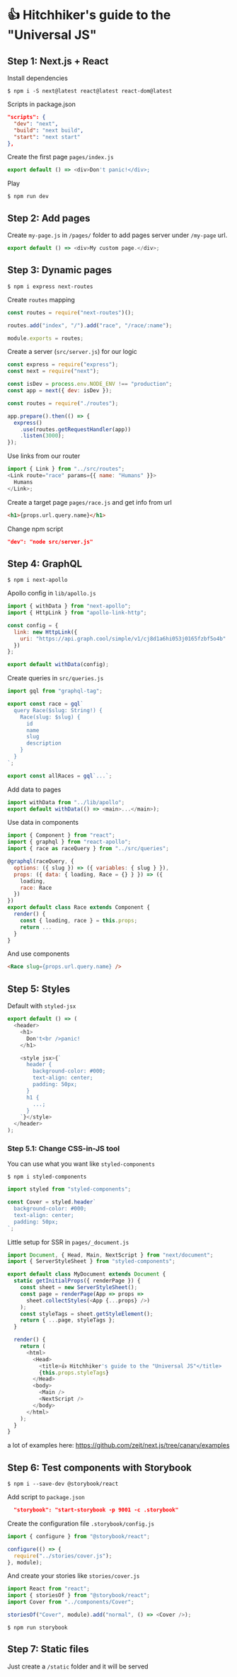 # 👍 Hitchhiker's guide to the "Universal JS"

## Step 1: Next.js + React

Install dependencies

```shell
$ npm i -S next@latest react@latest react-dom@latest
```

Scripts in package.json

```json
"scripts": {
  "dev": "next",
  "build": "next build",
  "start": "next start"
},
```

Create the first page `pages/index.js`

```js
export default () => <div>Don't panic!</div>;
```

Play

```shell
$ npm run dev
```

## Step 2: Add pages

Create `my-page.js` in `/pages/` folder to add pages server under `/my-page`
url.

```js
export default () => <div>My custom page.</div>;
```

## Step 3: Dynamic pages

```shell
$ npm i express next-routes
```

Create `routes` mapping

```js
const routes = require("next-routes")();

routes.add("index", "/").add("race", "/race/:name");

module.exports = routes;
```

Create a server (`src/server.js`) for our logic

```js
const express = require("express");
const next = require("next");

const isDev = process.env.NODE_ENV !== "production";
const app = next({ dev: isDev });

const routes = require("./routes");

app.prepare().then(() => {
  express()
    .use(routes.getRequestHandler(app))
    .listen(3000);
});
```

Use links from our router

```js
import { Link } from "../src/routes";
<Link route="race" params={{ name: "Humans" }}>
  Humans
</Link>;
```

Create a target page `pages/race.js` and get info from url

```html
<h1>{props.url.query.name}</h1>
```

Change npm script

```json
"dev": "node src/server.js"
```

## Step 4: GraphQL

```shell
$ npm i next-apollo
```

Apollo config in `lib/apollo.js`

```js
import { withData } from "next-apollo";
import { HttpLink } from "apollo-link-http";

const config = {
  link: new HttpLink({
    uri: "https://api.graph.cool/simple/v1/cj8d1a6hi053j0165fzbf5o4b"
  })
};

export default withData(config);
```

Create queries in `src/queries.js`

```js
import gql from "graphql-tag";

export const race = gql`
  query Race($slug: String!) {
    Race(slug: $slug) {
      id
      name
      slug
      description
    }
  }
`;

export const allRaces = gql`...`;
```

Add data to pages

```js
import withData from "../lib/apollo";
export default withData(() => <main>...</main>);
```

Use data in components

```js
import { Component } from "react";
import { graphql } from "react-apollo";
import { race as raceQuery } from "../src/queries";

@graphql(raceQuery, {
  options: ({ slug }) => ({ variables: { slug } }),
  props: ({ data: { loading, Race = {} } }) => ({
    loading,
    race: Race
  })
})
export default class Race extends Component {
  render() {
    const { loading, race } = this.props;
    return ...
  }
}
```

And use components

```html
<Race slug={props.url.query.name} />
```

## Step 5: Styles

Default with `styled-jsx`

```js
export default () => (
  <header>
    <h1>
      Don't<br />panic!
    </h1>

    <style jsx>{`
      header {
        background-color: #000;
        text-align: center;
        padding: 50px;
      }
      h1 {
        ...;
      }
    `}</style>
  </header>
);
```

### Step 5.1: Change CSS-in-JS tool

You can use what you want like `styled-components`

```shell
$ npm i styled-components
```

```js
import styled from "styled-components";

const Cover = styled.header`
  background-color: #000;
  text-align: center;
  padding: 50px;
`;
```

Little setup for SSR in `pages/_document.js`

```js
import Document, { Head, Main, NextScript } from "next/document";
import { ServerStyleSheet } from "styled-components";

export default class MyDocument extends Document {
  static getInitialProps({ renderPage }) {
    const sheet = new ServerStyleSheet();
    const page = renderPage(App => props =>
      sheet.collectStyles(<App {...props} />)
    );
    const styleTags = sheet.getStyleElement();
    return { ...page, styleTags };
  }

  render() {
    return (
      <html>
        <Head>
          <title>👍 Hitchhiker's guide to the "Universal JS"</title>
          {this.props.styleTags}
        </Head>
        <body>
          <Main />
          <NextScript />
        </body>
      </html>
    );
  }
}
```

a lot of examples here: https://github.com/zeit/next.js/tree/canary/examples

## Step 6: Test components with Storybook

```shell
$ npm i --save-dev @storybook/react
```

Add script to `package.json`

```json
  "storybook": "start-storybook -p 9001 -c .storybook"
```

Create the configuration file `.storybook/config.js`

```js
import { configure } from "@storybook/react";

configure(() => {
  require("../stories/cover.js");
}, module);
```

And create your stories like `stories/cover.js`

```js
import React from "react";
import { storiesOf } from "@storybook/react";
import Cover from "../components/Cover";

storiesOf("Cover", module).add("normal", () => <Cover />);
```

```shell
$ npm run storybook
```

## Step 7: Static files

Just create a `/static` folder and it will be served

